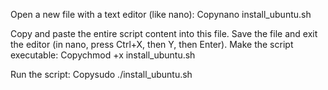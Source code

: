 Open a new file with a text editor (like nano):
Copynano install_ubuntu.sh

Copy and paste the entire script content into this file.
Save the file and exit the editor (in nano, press Ctrl+X, then Y, then Enter).
Make the script executable:
Copychmod +x install_ubuntu.sh

Run the script:
Copysudo ./install_ubuntu.sh

